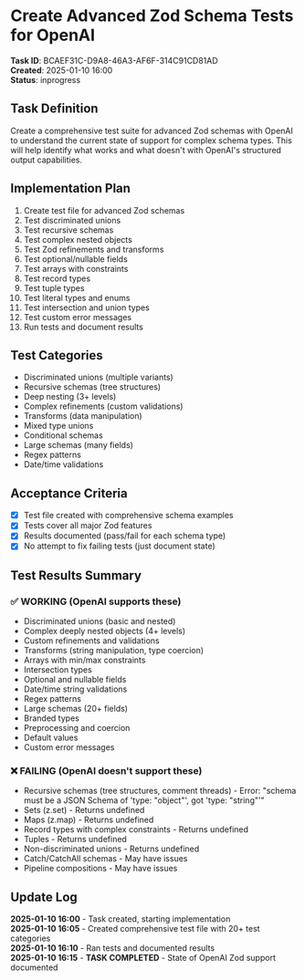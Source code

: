 # Create Advanced Zod Schema Tests for OpenAI

**Task ID**: BCAEF31C-D9A8-46A3-AF6F-314C91CD81AD  
**Created**: 2025-01-10 16:00  
**Status**: inprogress

## Task Definition

Create a comprehensive test suite for advanced Zod schemas with OpenAI to understand the current state of support for complex schema types. This will help identify what works and what doesn't with OpenAI's structured output capabilities.

## Implementation Plan

1. Create test file for advanced Zod schemas
2. Test discriminated unions
3. Test recursive schemas
4. Test complex nested objects
5. Test Zod refinements and transforms
6. Test optional/nullable fields
7. Test arrays with constraints
8. Test record types
9. Test tuple types
10. Test literal types and enums
11. Test intersection and union types
12. Test custom error messages
13. Run tests and document results

## Test Categories

- Discriminated unions (multiple variants)
- Recursive schemas (tree structures)
- Deep nesting (3+ levels)
- Complex refinements (custom validations)
- Transforms (data manipulation)
- Mixed type unions
- Conditional schemas
- Large schemas (many fields)
- Regex patterns
- Date/time validations

## Acceptance Criteria

- [x] Test file created with comprehensive schema examples
- [x] Tests cover all major Zod features
- [x] Results documented (pass/fail for each schema type)
- [x] No attempt to fix failing tests (just document state)

## Test Results Summary

### ✅ WORKING (OpenAI supports these)

- Discriminated unions (basic and nested)
- Complex deeply nested objects (4+ levels)
- Custom refinements and validations
- Transforms (string manipulation, type coercion)
- Arrays with min/max constraints
- Intersection types
- Optional and nullable fields
- Date/time string validations
- Regex patterns
- Large schemas (20+ fields)
- Branded types
- Preprocessing and coercion
- Default values
- Custom error messages

### ❌ FAILING (OpenAI doesn't support these)

- Recursive schemas (tree structures, comment threads) - Error: "schema must be a JSON Schema of 'type: "object"', got 'type: "string"'"
- Sets (z.set) - Returns undefined
- Maps (z.map) - Returns undefined
- Record types with complex constraints - Returns undefined
- Tuples - Returns undefined
- Non-discriminated unions - Returns undefined
- Catch/CatchAll schemas - May have issues
- Pipeline compositions - May have issues

## Update Log

**2025-01-10 16:00** - Task created, starting implementation  
**2025-01-10 16:05** - Created comprehensive test file with 20+ test categories  
**2025-01-10 16:10** - Ran tests and documented results  
**2025-01-10 16:15** - **TASK COMPLETED** - State of OpenAI Zod support documented
